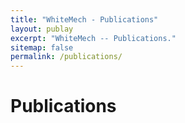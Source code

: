 ```yaml
---
title: "WhiteMech - Publications"
layout: publay
excerpt: "WhiteMech -- Publications."
sitemap: false
permalink: /publications/
---
```



# Publications

<!-- **WARNING**: the website is under construction. The information
might be inaccurate or wrong. -->

<!-- ## Highlights

(For a full list see [below](#full-list) or go to
[Google Scholar](https://scholar.google.it/citations?user=Sfo4K0oAAAAJ&hl=en),
[ResearcherID](https://publons.com/researcher/2666496/giuseppe-de-giacomo/))

{% assign number_printed = 0 %}
{% for publi in site.data.publist %}

{% assign even_odd = number_printed | modulo: 2 %}
{% if publi.highlight == 1 %}

{% if even_odd == 0 %}
<div class="row">
{% endif %}

<div class="col-sm-6 clearfix">
 <div class="well">
  <pubtit>{{ publi.title }}</pubtit>
  <img src="{{ site.url }}{{ site.baseurl }}/images/pubpic/{{ publi.image }}" class="img-responsive" width="33%" style="float: left" />
  <p>{{ publi.description }}</p>
  <p><em>{{ publi.authors }}</em></p>
  <p><strong><a href="{{ publi.link.url }}">{{ publi.link.display }}</a></strong></p>
  <p class="text-danger"><strong> {{ publi.news1 }}</strong></p>
  <p> {{ publi.news2 }}</p>
 </div>
</div>

{% assign number_printed = number_printed | plus: 1 %}

{% if even_odd == 1 %}
</div>
{% endif %}

{% endif %}
{% endfor %}

{% assign even_odd = number_printed | modulo: 2 %}
{% if even_odd == 1 %}
</div>
{% endif %}

<p> &nbsp; </p> -->

<script src="https://bibbase.org/show?bib=https://whitemech.github.io/whitemech-publications.bib&jsonp=1"></script>

<!-- ## Full List

{% for publi in site.data.publist %}

  {{ publi.title }} <br />
  <em>{{ publi.authors }} </em><br /><a href="{{ publi.link.url }}">{{ publi.link.display }}</a>

{% endfor %} -->
